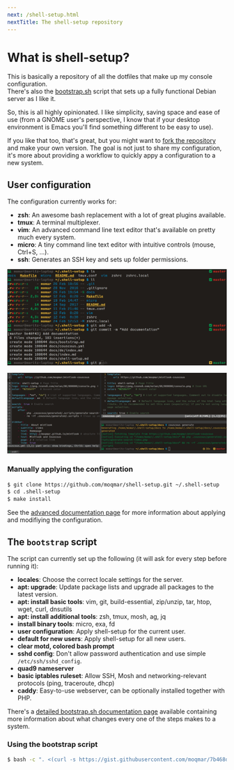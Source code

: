 ```yaml
---
next: /shell-setup.html
nextTitle: The shell-setup repository
---
```

# What is shell-setup?

This is basically a repository of all the dotfiles that make up my console configuration.  
There's also the [bootstrap.sh](https://gist.github.com/moqmar/7b468d995619131e983d59bde253d9a0) script that sets up a fully functional Debian server as I like it.

So, this is all highly opinionated. I like simplicity, saving space and ease of use (from a GNOME user's perspective, I know that if your desktop environment is Emacs you'll find something different to be easy to use).

If you like that too, that's great, but you might want to [fork the repository](https://github.com/moqmar/shell-setup#fork-destination-box) and make your own version. The goal is not just to share my configuration, it's more about providing a workflow to quickly appy a configuration to a new system.

## User configuration

The configuration currently works for:
- **zsh**: An awesome bash replacement with a lot of great plugins available.
- **tmux**: A terminal multiplexer.
- **vim**: An advanced command line text editor that's available on pretty much every system.
- **micro**: A tiny command line text editor with intuitive controls (mouse, Ctrl+S, ...).
- **ssh**: Generates an SSH key and sets up folder permissions.

![](zsh.jpg)

![](tmux-vim-micro.jpg)

### Manually applying the configuration

```bash
$ git clone https://github.com/moqmar/shell-setup.git ~/.shell-setup
$ cd .shell-setup
$ make install
```

See the [advanced documentation page](shell-setup.md) for more information about applying and modifiying the configuration.

## The `bootstrap` script

The script can currently set up the following (it will ask for every step before running it):
- **locales**: Choose the correct locale settings for the server.
- **apt: upgrade**: Update package lists and upgrade all packages to the latest version.
- **apt: install basic tools**: vim, git, build-essential, zip/unzip, tar, htop, wget, curl, dnsutils
- **apt: install additional tools**: zsh, tmux, mosh, ag, jq
- **install binary tools**: micro, exa, fd
- **user configuration**: Apply shell-setup for the current user.
- **default for new users**: Apply shell-setup for all new users.
- **clear motd, colored bash prompt**
- **sshd config**: Don't allow password authentication and use simple `/etc/ssh/sshd_config`.
- **quad9 nameserver**
- **basic iptables ruleset**: Allow SSH, Mosh and networking-relevant protocols (ping, traceroute, dhcp)
- **caddy**: Easy-to-use webserver, can be optionally installed together with PHP.

There's a [detailed bootstrap.sh documentation page](bootstrap.md) available containing more information about what changes every one of the steps makes to a system.

### Using the bootstrap script

```bash
$ bash -c ". <(curl -s https://gist.githubusercontent.com/moqmar/7b468d995619131e983d59bde253d9a0/raw)"
```
